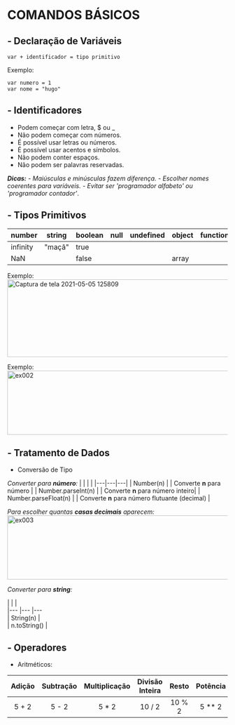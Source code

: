 # COMANDOS BÁSICOS

## - Declaração de Variáveis

    var + identificador = tipo primitivo
Exemplo:

    var numero = 1 
    var nome = "hugo" 
## - Identificadores
- Podem começar com letra, $ ou _
- Não podem começar com números.
- É possível usar letras ou números.
- É possível usar acentos e símbolos.
- Não podem conter espaços.
- Não podem ser palavras reservadas.

***Dicas:***
*- Maiúsculas e minúsculas fazem diferença.*
*- Escolher nomes coerentes para variáveis.*
*- Evitar ser 'programador alfabeto' ou 'programador contador'*.
## - Tipos Primitivos

|number| string  | boolean  | null  | undefined  | object  | function  |
|---|---|---|---|---|---|---|
| infinity | "maçã"  | true  |   |   |   |   |
| NaN  |   | false  |   |   |  array |   |

Exemplo:
<a data-flickr-embed="true" href="https://www.flickr.com/photos/192926444@N07/51158981082/in/dateposted-public/" title="Captura de tela 2021-05-05 125809"><img src="https://live.staticflickr.com/65535/51158981082_59764188e4_z.jpg" width="640" height="177" alt="Captura de tela 2021-05-05 125809"></a><script async src="//embedr.flickr.com/assets/client-code.js" charset="utf-8"></script>

Exemplo:
<a data-flickr-embed="true" href="https://www.flickr.com/photos/192926444@N07/51158990222/in/dateposted-public/" title="ex002"><img src="https://live.staticflickr.com/65535/51158990222_4afa49c6cb_z.jpg" width="640" height="146" alt="ex002"></a><script async src="//embedr.flickr.com/assets/client-code.js" charset="utf-8"></script>

## - Tratamento de Dados
- Conversão de Tipo

*Converter para **número**:*
|   |   |   |
|---|---|---|
| Number(n)  |   |  Converte **n** para número |
| Number.parseInt(n)    |   |  Converte **n** para número inteiro|
| Number.parseFloat(n)  |   | Converte **n** para número flutuante (decimal)  |

*Para escolher quantas **casas decimais** aparecem:*
<a data-flickr-embed="true" href="https://www.flickr.com/photos/192926444@N07/51159678236/in/dateposted-public/" title="ex003"><img src="https://live.staticflickr.com/65535/51159678236_a63001a373_z.jpg" width="640" height="146" alt="ex003"></a><script async src="//embedr.flickr.com/assets/client-code.js" charset="utf-8"></script>

*Converter para **string**:*

|   	|   	|   	
|---	|---	|---	
|  String(n)  	|   	   
|  n.toString() 	|   	 

## - Operadores

- Aritméticos:

| Adição | Subtração | Multiplicação | Divisão Inteira |  Resto | Potência |
|:------:|:---------:|:-------------:|:---------------:|:------:|:--------:|
|  5 + 2 |   5 - 2   |     5 * 2     |      10 / 2     | 10 % 2 |  5  ** 2 |
